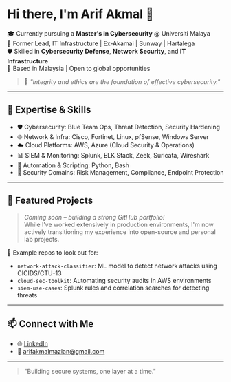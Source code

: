 # Hi there, I'm Arif Akmal 👋

🎓 Currently pursuing a **Master's in Cybersecurity** @ Universiti Malaya  
💼 Former Lead, IT Infrastructure | Ex-Akamai | Sunway | Hartalega  
🛡️ Skilled in **Cybersecurity Defense**, **Network Security**, and **IT Infrastructure**  
📍 Based in Malaysia | Open to global opportunities  

> 🧭 *"Integrity and ethics are the foundation of effective cybersecurity."*

---

## 🔧 Expertise & Skills

- 🛡️ Cybersecurity: Blue Team Ops, Threat Detection, Security Hardening  
- 🌐 Network & Infra: Cisco, Fortinet, Linux, pfSense, Windows Server  
- ☁️ Cloud Platforms: AWS, Azure (Cloud Security & Operations)  
- 📊 SIEM & Monitoring: Splunk, ELK Stack, Zeek, Suricata, Wireshark  
- 🧠 Automation & Scripting: Python, Bash  
- 🔐 Security Domains: Risk Management, Compliance, Endpoint Protection  

---

## 🚀 Featured Projects

> *Coming soon – building a strong GitHub portfolio!*  
While I’ve worked extensively in production environments, I'm now actively transitioning my experience into open-source and personal lab projects.

🔧 Example repos to look out for:
- `network-attack-classifier`: ML model to detect network attacks using CICIDS/CTU-13
- `cloud-sec-toolkit`: Automating security audits in AWS environments
- `siem-use-cases`: Splunk rules and correlation searches for detecting threats

---

## 📫 Connect with Me

- 🌐 [LinkedIn](https://www.linkedin.com/in/arif-akmal-mazlan-567599110/)  
- 📧 arifakmalmazlan@gmail.com

---

> "Building secure systems, one layer at a time."
